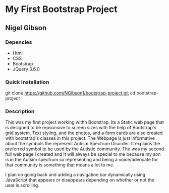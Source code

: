 # My First Bootstrap Project

## Nigel Gibson

### Depencies
- Html
- CSS
- Bootstrap
- JQuery 3.6.0

### Quick Installation
git clone https://github.com/NGibson1/bootstrap-project.git
cd bootstrap-project


### Description
This was my first project working withh Bootstrap. Its a Static web page that is designed to be repsonsive to screen sizes with the help of Bootstrap's grid system. Text styling, and the photos, and a form cards are also created with bootstrap's classes in this project. The Webpage is just informative about the symbols the represent Autism Spectrum Disorder. It explains the preferred symbol to be used by the Autistic community. The was my second full web page I created and It will always be special to me because my son is in the Autsim spectrum so representing and being a voice/advocate for that community is something that means a lot to me.

I plan on going back and adding a navigation bar dynamically using JavaScript that appears or disappears depending on whether or not the user is scrolling. 

